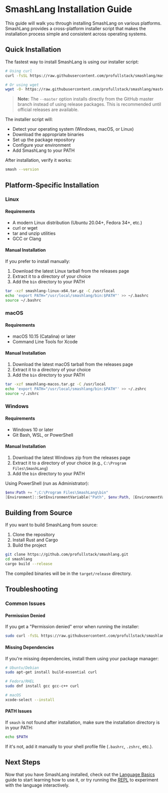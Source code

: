 # SmashLang Installation Guide

This guide will walk you through installing SmashLang on various platforms. SmashLang provides a cross-platform installer script that makes the installation process simple and consistent across operating systems.

## Quick Installation

The fastest way to install SmashLang is using our installer script:

```bash
# Using curl
curl -fsSL https://raw.githubusercontent.com/profullstack/smashlang/master/install.sh | bash -s -- --master

# Or using wget
wget -O- https://raw.githubusercontent.com/profullstack/smashlang/master/install.sh | bash -s -- --master
```

> **Note:** The `--master` option installs directly from the GitHub master branch instead of using release packages. This is recommended until official releases are available.

The installer script will:
- Detect your operating system (Windows, macOS, or Linux)
- Download the appropriate binaries
- Set up the package repository
- Configure your environment
- Add SmashLang to your PATH

After installation, verify it works:

```bash
smash --version
```

## Platform-Specific Installation

### Linux

#### Requirements
- A modern Linux distribution (Ubuntu 20.04+, Fedora 34+, etc.)
- curl or wget
- tar and unzip utilities
- GCC or Clang

#### Manual Installation

If you prefer to install manually:

1. Download the latest Linux tarball from the releases page
2. Extract it to a directory of your choice
3. Add the `bin` directory to your PATH

```bash
tar -xzf smashlang-linux-x64.tar.gz -C /usr/local
echo 'export PATH="/usr/local/smashlang/bin:$PATH"' >> ~/.bashrc
source ~/.bashrc
```

### macOS

#### Requirements
- macOS 10.15 (Catalina) or later
- Command Line Tools for Xcode

#### Manual Installation

1. Download the latest macOS tarball from the releases page
2. Extract it to a directory of your choice
3. Add the `bin` directory to your PATH

```bash
tar -xzf smashlang-macos.tar.gz -C /usr/local
echo 'export PATH="/usr/local/smashlang/bin:$PATH"' >> ~/.zshrc
source ~/.zshrc
```

### Windows

#### Requirements
- Windows 10 or later
- Git Bash, WSL, or PowerShell

#### Manual Installation

1. Download the latest Windows zip from the releases page
2. Extract it to a directory of your choice (e.g., `C:\Program Files\SmashLang`)
3. Add the `bin` directory to your PATH

Using PowerShell (run as Administrator):

```powershell
$env:Path += ";C:\Program Files\SmashLang\bin"
[Environment]::SetEnvironmentVariable("Path", $env:Path, [EnvironmentVariableTarget]::Machine)
```

## Building from Source

If you want to build SmashLang from source:

1. Clone the repository
2. Install Rust and Cargo
3. Build the project

```bash
git clone https://github.com/profullstack/smashlang.git
cd smashlang
cargo build --release
```

The compiled binaries will be in the `target/release` directory.

## Troubleshooting

### Common Issues

#### Permission Denied

If you get a "Permission denied" error when running the installer:

```bash
sudo curl -fsSL https://raw.githubusercontent.com/profullstack/smashlang/master/install.sh | sudo bash -s -- --master
```

#### Missing Dependencies

If you're missing dependencies, install them using your package manager:

```bash
# Ubuntu/Debian
sudo apt-get install build-essential curl

# Fedora/RHEL
sudo dnf install gcc gcc-c++ curl

# macOS
xcode-select --install
```

#### PATH Issues

If `smash` is not found after installation, make sure the installation directory is in your PATH:

```bash
echo $PATH
```

If it's not, add it manually to your shell profile file (`.bashrc`, `.zshrc`, etc.).

## Next Steps

Now that you have SmashLang installed, check out the [Language Basics](./language-basics.md) guide to start learning how to use it, or try running the [REPL](./repl.md) to experiment with the language interactively.
